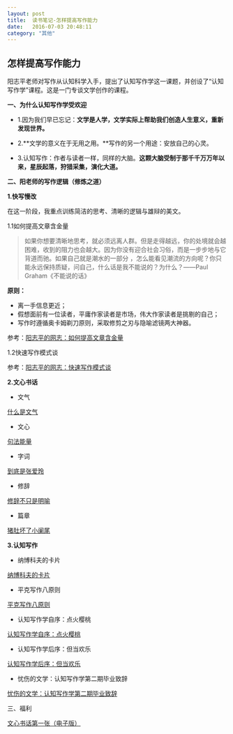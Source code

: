 ```yaml
---
layout: post
title:  读书笔记-怎样提高写作能力
date:   2016-07-03 20:48:11
category: "其他"
---
```

## 怎样提高写作能力

阳志平老师对写作从认知科学入手，提出了认知写作学这一课题，并创设了“认知写作学”课程。这是一门专谈文学创作的课程。 

**一、为什么认知写作学受欢迎**

- 1.因为我们早已忘记：**文学是人学，文学实际上帮助我们创造人生意义，重新发现世界。**
	  
- 2.**文学的意义在于无用之用。**写作的另一个用途：安放自己的心灵。

- 3.认知写作：作者与读者一样，同样的大脑。**这颗大脑受制于那千千万万年以来，星辰起落，狩猎采集，演化大道。**
	    

**二、阳老师的写作逻辑（修炼之道）**

**1.快写慢改**

在这一阶段，我重点训练简洁的思考、清晰的逻辑与雄辩的美文。

1.1如何提高文章含金量

> 如果你想要清晰地思考，就必须远离人群。但是走得越远，你的处境就会越困难，收到的阻力也会越大。因为你没有迎合社会习俗，而是一步步地与它背道而驰。如果自己就是潮水的一部分 ，怎么能看见潮流的方向呢？你只能永远保持质疑，问自己，什么话是我不能说的？为什么？——Paul Graham《不能说的话》

**原则：**

- 离一手信息更近；
- 假想面前有一位读者，平庸作家读者是市场，伟大作家读者是挑剔的自己；
- 写作时遵循奥卡姆剃刀原则，采取修剪之刃与隐喻滤镜两大神器。

参考：[阳志平的网志：如何提高文章含金量][1]

1.2快速写作模式谈

参考：[阳志平的网志：快速写作模式谈][2]

**2.文心书话**

- 文气

[什么是文气][3]

- 文心

[句法能量][4]

- 字词

[到底是张爱玲][5]

- 修辞

[修辞不只是明喻][6]

- 篇章

[猪肚坏了小阑尾][7]

**3.认知写作**

- 纳博科夫的卡片

[纳博科夫的卡片][8]
- 平克写作八原则

[平克写作八原则][9]

- 认知写作学自序：点火樱桃

[认知写作学自序：点火樱桃][10]

- 认知写作学后序：但当欢乐

[认知写作学后序：但当欢乐][11]

- 忧伤的文学：认知写作学第二期毕业致辞

[忧伤的文学：认知写作学第二期毕业致辞][12]

三、福利

[文心书话第一张（电子版）][13]





[1]:	http://www.yangzhiping.com/psy/think-density.html
[2]:	http://www.yangzhiping.com/psy/writers-model.html
[3]:	http://mp.weixin.qq.com/s?__biz=MzA3MzM0MjUyMQ==&mid=200067706&idx=1&sn=0b877052293c6a482dc899193e687cf6&scene=21#wechat_redirect
[4]:	http://mp.weixin.qq.com/mp/appmsg/show?__biz=MzA3MzM0MjUyMQ==&appmsgid=200076910&itemidx=1&sign=7377a0c282597f620d8605e01c7965ec#wechat_redirect
[5]:	http://mp.weixin.qq.com/mp/appmsg/show?__biz=MzA3MzM0MjUyMQ==&appmsgid=200081057&itemidx=1&sign=ca0e5198b767f8b24a3bf1755c32ece3#wechat_redirect
[6]:	http://mp.weixin.qq.com/mp/appmsg/show?__biz=MzA3MzM0MjUyMQ==&appmsgid=200079470&itemidx=1&sign=a0a5e5f8a0da15e3bd8be396cc1fe37b#wechat_redirect
[7]:	http://mp.weixin.qq.com/mp/appmsg/show?__biz=MzA3MzM0MjUyMQ==&appmsgid=200084167&itemidx=1&sign=f7c7e6ff3a2eb0ec7d710afb9525f465#wechat_redirect
[8]:	http://mp.weixin.qq.com/s?__biz=MzA3MzM0MjUyMQ==&mid=205661753&idx=1&sn=8e6fddde0c40321cc9b9100d4b09f44c&scene=21#wechat_redirect
[9]:	http://mp.weixin.qq.com/s?__biz=MzA3MzM0MjUyMQ==&mid=200799351&idx=1&sn=c243c2637bddaac5e897c82cd0903f15&scene=21#wechat_redirect
[10]:	http://mp.weixin.qq.com/s?__biz=MzA3MzM0MjUyMQ==&mid=403395799&idx=1&sn=4eaf99dac0d7408ee4c23c7b9879beb4&scene=21#wechat_redirect
[11]:	http://mp.weixin.qq.com/s?__biz=MzA3MzM0MjUyMQ==&mid=214811570&idx=1&sn=3bf6debc578d9534ffd400aa9df6c43d&scene=21#wechat_redirect
[12]:	http://mp.weixin.qq.com/s?__biz=MzA3MzM0MjUyMQ==&mid=2652149153&idx=1&sn=aa90fa9ee0469fa2ace915a339caf6a3&scene=21#wechat_redirect
[13]:	http://www.yangzhiping.com/files/pubs/wenxin_01.pdf


